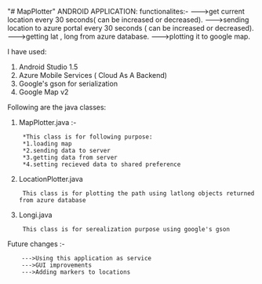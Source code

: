 "# MapPlotter" 
ANDROID APPLICATION:
functionalites:-
  --->get current location every 30 seconds( can be increased or decreased).
  --->sending location to azure portal every 30 seconds ( can be increased or decreased).
  --->getting lat , long from azure database.
  --->plotting it to google map.
  
  
I have used:


1. Android Studio 1.5
2. Azure Mobile Services ( Cloud As A Backend)
3. Google's gson for serialization
4. Google Map v2

Following are the java classes:
1. MapPlotter.java :-
      
        *This class is for following purpose: 
        *1.loading map
        *2.sending data to server
        *3.getting data from server
        *4.setting recieved data to shared preference

2. LocationPlotter.java

        This class is for plotting the path using latlong objects returned from azure database

3. Longi.java

        This class is for serealization purpose using google's gson
        
Future changes :-

        --->Using this application as service
        --->GUI improvements 
        --->Adding markers to locations
